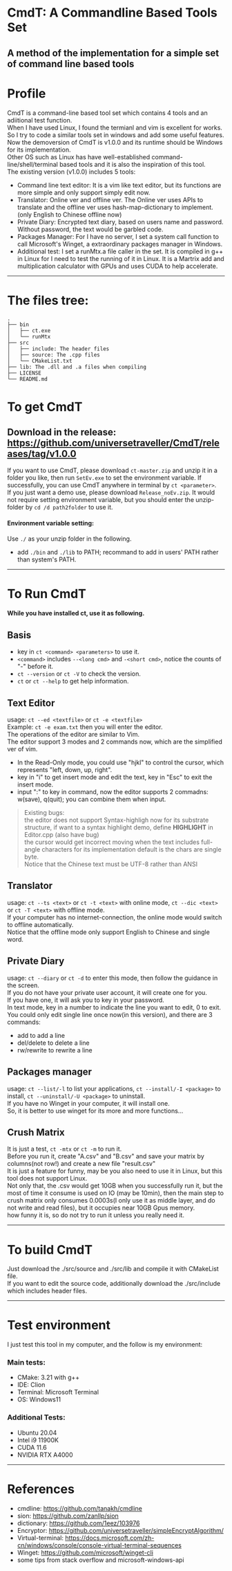 # CmdT: A Commandline Based Tools Set
A method  of the implementation for a simple set  of command line based tools
---
# Profile
CmdT is a command-line based tool set which contains 4 tools and an adiitional test function.  
When I have used Linux, I found the termianl and vim is excellent for works. So I try to code a similar tools set in windows and add some useful features.  
Now the demoversion of CmdT is v1.0.0 and its runtime should be Windows for its implementation.  
Other OS such as Linux has have well-established command-line/shell/terminal based tools and it is also the inspiration of this tool.  
The existing version (v1.0.0) includes 5 tools:  
* Command line text editor: It is a vim like text editor, but its functions are more simple and only support simply edit now.  
* Translator: Online ver and offline ver. The Online ver uses APIs to translate and the offline ver uses hash-map-dictionary to implement. (only English to Chinese offline now)  
* Private Diary: Encrypted text diary, based on users name and password. Without password, the text would be garbled code.  
* Packages Manager: For I have no server, I set a system call function to call Microsoft's Winget, a extraordinary packages manager in Windows.  
* Additional test: I set a runMtx.a file caller in the set. It is compiled in g++ in Linux for I need to test the running of it in Linux. It is a Martrix add and multiplication calculator with GPUs and uses CUDA to help accelerate.  
---  
# The files tree:  
```
.
├── bin
│   ├── ct.exe
│   └── runMtx
├── src
│   ├── include: The header files
│   ├── source: The .cpp files
│   └── CMakeList.txt
├── lib: The .dll and .a files when compiling  
├── LICENSE
└── README.md
```
# To get CmdT  
## Download in the release: https://github.com/universetraveller/CmdT/releases/tag/v1.0.0  
If you want to use CmdT, please download `ct-master.zip` and unzip it in a folder you like, then run `SetEv.exe` to set the environment variable. If successfully, you can use CmdT anywhere in terminal by `ct <parameter>`.  
If you just want a demo use, please download `Release_noEv.zip`. It would not require setting environment variable, but you should enter the unzip-folder by `cd /d path2folder` to use it.  
#### Environment variable setting:  
Use `./` as your unzip folder in the following.  
* add `./bin` and `./lib` to PATH; recommand to add in users' PATH rather than system's PATH.  
---  
# To Run CmdT  
#### While you have installed ct, use it as following.  
## Basis  
* key in `ct <command> <parameters>` to use it.  
* `<command>` includes `--<long cmd>` and `-<short cmd>`, notice the counts of "-" before it.  
* `ct --version` or `ct -V` to check the version.  
*  `ct` or `ct --help` to get help information.  
## Text Editor  
usage: `ct --ed <textfile>` or `ct -e <textfile>`  
Example: `ct -e exam.txt`
then you will enter the editor.  
The operations of the editor are similar to Vim.  
The editor support 3 modes and 2 commands now, which are the simplified ver of vim.  
* In the Read-Only mode, you could use "hjkl" to control the cursor, which represents "left, down, up, right".  
* key in "i" to get insert mode and edit the text, key in "Esc" to exit the insert mode.  
* input ":" to key in command, now the editor supports 2 commadns: w(save), q(quit); you can combine them when input.  
> Existing bugs:  
> the editor does not support Syntax-highligh now for its substrate structure, if want to a syntax highlight demo, define __HIGHLIGHT__ in Editor.cpp (also have bug)  
> the cursor would get incorrect moving when the text includes full-angle characters for its implementation default is the chars are single byte.  
> Notice that the Chinese text must be UTF-8 rather than ANSI  
## Translator  
usage: `ct --ts <text>` or `ct -t <text>` with online mode, `ct --dic <text>` or `ct -T <text>` with offline mode.  
If your computer has no internet-connection, the online mode would switch to offline automatically.  
Notice that the offline mode only support English to Chinese and single word.  
## Private Diary  
usage: `ct --diary` or `ct -d` to enter this mode, then follow the guidance in the screen.  
If you do not have your private user account, it will create one for you.  
If you have one, it will ask you to key in your password.  
In text mode, key in a number to indicate the line you want to edit, 0 to exit.  
You could only edit single line once now(in this version), and there are 3 commands:  
* add to add a line  
* del/delete to delete a line  
* rw/rewrite to rewrite a line  
## Packages manager  
usage: `ct --list/-l` to list your applications, `ct --install/-I <package>` to install, `ct --uninstall/-U <package>` to uninstall.  
If you have no Winget in your computer, it will install one.  
So, it is better to use winget for its more and more functions...  
## Crush Matrix  
It is just a test, `ct -mtx` or `ct -m` to run it.  
Before you run it, create "A.csv" and "B.csv" and save your matrix by columns(not row!) and create a new file "result.csv"  
It is just a feature for funny, may be you also need to use it in Linux, but this tool does not support Linux.  
Not only that, the .csv would get 10GB when you successfully run it, but the most of time it consume is used on IO (may be 10min), then the main step to crush matrix only consumes 0.0003s(I only use it as middle layer, and do not write and read files), but it occupies near 10GB Gpus memory.  
how funny it is, so do not try to run it unless you really need it.   

---  
# To build CmdT  
Just download the ./src/source and ./src/lib and compile it with CMakeList file.  
If you want to edit the source code, additionally download the ./src/include which includes header files.  

---  
# Test environment  
I just test this tool in my computer, and the follow is my environment:  
### Main tests:  
* CMake: 3.21 with g++  
* IDE: Clion  
* Terminal: Microsoft Terminal  
* OS: Windows11  
### Additional Tests: 
* Ubuntu 20.04  
* Intel i9 11900K  
* CUDA 11.6  
* NVIDIA RTX A4000  
---
# References  
* cmdline: https://github.com/tanakh/cmdline  
* sion: https://github.com/zanllp/sion  
* dictionary: https://github.com/1eez/103976  
* Encryptor: https://github.com/universetraveller/simpleEncryptAlgorithm/
* Virtual-terminal: https://docs.microsoft.com/zh-cn/windows/console/console-virtual-terminal-sequences  
* Winget: https://github.com/microsoft/winget-cli  
* some tips from stack overflow and microsoft-windows-api  
